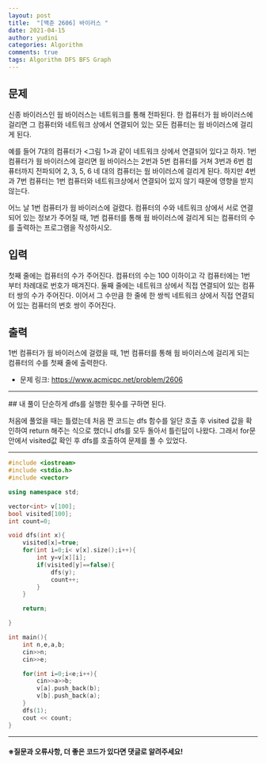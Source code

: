 ```yaml
---
layout: post
title:  "[백준 2606] 바이러스 "
date: 2021-04-15
author: yudini
categories: Algorithm
comments: true
tags: Algorithm DFS BFS Graph
---
```


## 문제

신종 바이러스인 웜 바이러스는 네트워크를 통해 전파된다. 한 컴퓨터가 웜 바이러스에 걸리면 그 컴퓨터와 네트워크 상에서 연결되어 있는 모든 컴퓨터는 웜 바이러스에 걸리게 된다.

예를 들어 7대의 컴퓨터가 <그림 1>과 같이 네트워크 상에서 연결되어 있다고 하자. 1번 컴퓨터가 웜 바이러스에 걸리면 웜 바이러스는 2번과 5번 컴퓨터를 거쳐 3번과 6번 컴퓨터까지 전파되어 2, 3, 5, 6 네 대의 컴퓨터는 웜 바이러스에 걸리게 된다. 하지만 4번과 7번 컴퓨터는 1번 컴퓨터와 네트워크상에서 연결되어 있지 않기 때문에 영향을 받지 않는다.

어느 날 1번 컴퓨터가 웜 바이러스에 걸렸다. 컴퓨터의 수와 네트워크 상에서 서로 연결되어 있는 정보가 주어질 때, 1번 컴퓨터를 통해 웜 바이러스에 걸리게 되는 컴퓨터의 수를 출력하는 프로그램을 작성하시오.

## 입력

첫째 줄에는 컴퓨터의 수가 주어진다. 컴퓨터의 수는 100 이하이고 각 컴퓨터에는 1번 부터 차례대로 번호가 매겨진다. 둘째 줄에는 네트워크 상에서 직접 연결되어 있는 컴퓨터 쌍의 수가 주어진다. 이어서 그 수만큼 한 줄에 한 쌍씩 네트워크 상에서 직접 연결되어 있는 컴퓨터의 번호 쌍이 주어진다.

## 출력

1번 컴퓨터가 웜 바이러스에 걸렸을 때, 1번 컴퓨터를 통해 웜 바이러스에 걸리게 되는 컴퓨터의 수를 첫째 줄에 출력한다.

* 문제 링크: <https://www.acmicpc.net/problem/2606>


<hr>
## 내 풀이
단순하게 dfs를 실행한 횟수를 구하면 된다.  

처음에 풀었을 때는 틀렸는데 처음 짠 코드는 dfs 함수를 일단 호출 후 visited 값을 확인하여 return 해주는 식으로 했더니 dfs를 모두 돌아서 틀린답이 나왔다.  그래서 for문안에서 visited값 확인 후 dfs를 호출하여 문제를 풀 수 있었다.   

<hr>

~~~C++
#include <iostream>
#include <stdio.h>
#include <vector>

using namespace std;                                                        

vector<int> v[100];
bool visited[100];
int count=0;

void dfs(int x){
    visited[x]=true;
    for(int i=0;i< v[x].size();i++){
        int y=v[x][i];
        if(visited[y]==false){
            dfs(y);
            count++;
        }
    }

    return;

}

int main(){
    int n,e,a,b;
    cin>>n;
    cin>>e;

    for(int i=0;i<e;i++){
        cin>>a>>b;
        v[a].push_back(b);
        v[b].push_back(a);
    }
    dfs(1);
    cout << count;
}


~~~

<hr>


<h4>&#8251;질문과 오류사항, 더 좋은 코드가 있다면 댓글로 알려주세요!</h4>